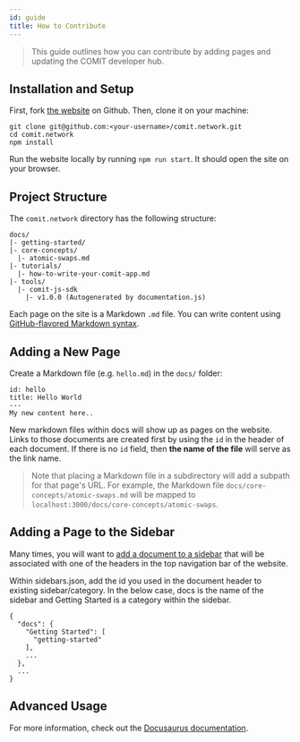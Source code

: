 ```yaml
---
id: guide
title: How to Contribute
---
```


> This guide outlines how you can contribute by adding pages and updating the COMIT developer hub.

## Installation and Setup

First, fork [the website](https://github.com/coblox/comit.network) on Github. Then, clone it on your machine:

```
git clone git@github.com:<your-username>/comit.network.git
cd comit.network
npm install
```

Run the website locally by running `npm run start`. It should open the site on your browser.

## Project Structure

The `comit.network` directory has the following structure:

```
docs/
|- getting-started/
|- core-concepts/
  |- atomic-swaps.md
|- tutorials/
  |- how-to-write-your-comit-app.md
|- tools/
  |- comit-js-sdk
    |- v1.0.0 (Autogenerated by documentation.js)
```

Each page on the site is a Markdown `.md` file. You can write content using [GitHub-flavored Markdown syntax](https://github.github.com/gfm/).

## Adding a New Page

Create a Markdown file (e.g. `hello.md`) in the `docs/` folder:

```
id: hello
title: Hello World
---
My new content here..
```

New markdown files within docs will show up as pages on the website. Links to those documents are created first by using the `id` in the header of each document. If there is no `id` field, then **the name of the file** will serve as the link name.

> Note that placing a Markdown file in a subdirectory will add a subpath for that page's URL. For example, the Markdown file `docs/core-concepts/atomic-swaps.md` will be mapped to `localhost:3000/docs/core-concepts/atomic-swaps`.

## Adding a Page to the Sidebar

Many times, you will want to [add a document to a sidebar](https://docusaurus.io/docs/en/navigation#adding-documents-to-a-sidebar) that will be associated with one of the headers in the top navigation bar of the website.

Within sidebars.json, add the id you used in the document header to existing sidebar/category. In the below case, docs is the name of the sidebar and Getting Started is a category within the sidebar.

```
{
  "docs": {
    "Getting Started": [
      "getting-started"
    ],
    ...
  },
  ...
}
```

## Advanced Usage

For more information, check out the [Docusaurus documentation](https://docusaurus.io/docs/).